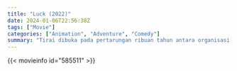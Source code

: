 ```yaml
---
title: "Luck (2022)"
date: 2024-01-06T22:56:38Z
tags: ["Movie"]
categories: ["Animation", "Adventure", "Comedy"]
summary: "Tirai dibuka pada pertarungan ribuan tahun antara organisasi nasib baik dan nasib buruk yang diam-diam mempengaruhi kehidupan sehari-hari."
---
```


<mux-player stream-type="on-demand"
src="https://kp3d-my.sharepoint.com/personal/ryoo_kp3d_onmicrosoft_com/_layouts/15/download.aspx?share=ERi9nqSjtaxHqXYrNkiJp24B9lH5tx-5PmLhOOxsAVK85w" prefer-playback="mse" controls>

</mux-player>


{{< movieinfo id="585511" >}}

<script src="https://cdn.jsdelivr.net/npm/@mux/mux-player"></script>

 <script type="application/ld+json ">
{
"@context": "https://schema.org/",
"@type": "VideoObject",
"name": "Luck (2022)",
"contentUrl": "https://stream.mux.com/01CNDWITaAyhImh00MaOcEH3Co2reeEVel5aAegLt1PU4.m3u8",
"thumbnailUrl": "https://www.themoviedb.org/t/p/original/9eSoJrj8LkbUzuPSJzgSXWKexKj.jpg?width=314&fit_mode=preserve&time=25",
"uploadDate": "2023-12-25T06:24:19Z",
}

</script>